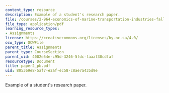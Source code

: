 ```yaml
---
content_type: resource
description: Example of a student's research paper.
file: /courses/2-964-economics-of-marine-transportation-industries-fall-2006/805369e85af7e2afec58c8ae7a435d9e_paper2_pb.pdf
file_type: application/pdf
learning_resource_types:
- Assignments
license: https://creativecommons.org/licenses/by-nc-sa/4.0/
ocw_type: OCWFile
parent_title: Assignments
parent_type: CourseSection
parent_uid: 4002e54e-c95d-3246-5fdc-faaaf30cdfaf
resourcetype: Document
title: paper2_pb.pdf
uid: 805369e8-5af7-e2af-ec58-c8ae7a435d9e
---
```

Example of a student's research paper.